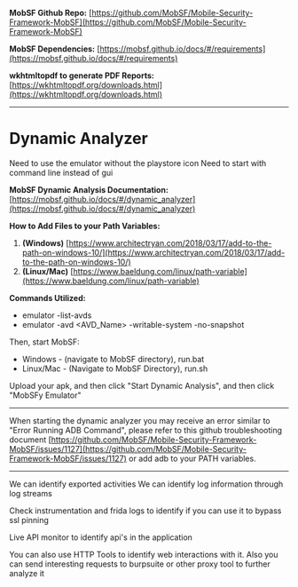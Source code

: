 
**MobSF Github Repo:** [https://github.com/MobSF/Mobile-Security-Framework-MobSF](https://github.com/MobSF/Mobile-Security-Framework-MobSF)

**MobSF Dependencies:** [https://mobsf.github.io/docs/#/requirements](https://mobsf.github.io/docs/#/requirements)

**wkhtmltopdf to generate PDF Reports:** [https://wkhtmltopdf.org/downloads.html](https://wkhtmltopdf.org/downloads.html)


---------

# Dynamic Analyzer

Need to use the emulator without the playstore icon
Need to start with command line instead of gui

**MobSF Dynamic Analysis Documentation:** [https://mobsf.github.io/docs/#/dynamic_analyzer](https://mobsf.github.io/docs/#/dynamic_analyzer)

**How to Add Files to your Path Variables:**

1. **(Windows)** [https://www.architectryan.com/2018/03/17/add-to-the-path-on-windows-10/](https://www.architectryan.com/2018/03/17/add-to-the-path-on-windows-10/)
2. **(Linux/Mac)** [https://www.baeldung.com/linux/path-variable](https://www.baeldung.com/linux/path-variable)

**Commands Utilized:**

- emulator -list-avds
- emulator -avd <AVD_Name> -writable-system -no-snapshot

Then, start MobSF:

- Windows - (navigate to MobSF directory), run.bat
- Linux/Mac - (Navigate to MobSF Directory), run.sh

Upload your apk, and then click "Start Dynamic Analysis", and then click "MobSFy Emulator"

  

---

  

When starting the dynamic analyzer you may receive an error similar to "Error Running ADB Command", please refer to this github troubleshooting document [https://github.com/MobSF/Mobile-Security-Framework-MobSF/issues/1127](https://github.com/MobSF/Mobile-Security-Framework-MobSF/issues/1127) or add adb to your PATH variables.

-------

We can identify exported activities
We can identify log information through log streams

Check instrumentation and frida logs to identify if you can use it to bypass ssl pinning 

Live API monitor to identify api's in the application

You can also use HTTP Tools to identify web interactions with it. Also you can send interesting requests to burpsuite or other proxy tool to further analyze it